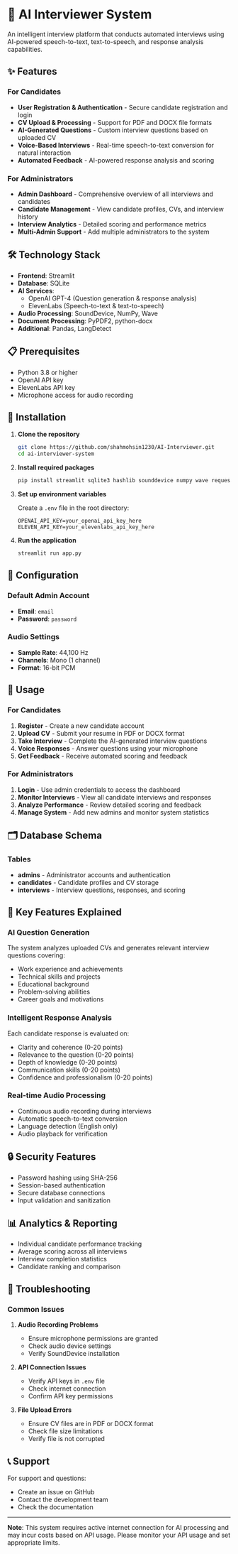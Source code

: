 # 🤖 AI Interviewer System

An intelligent interview platform that conducts automated interviews using AI-powered speech-to-text, text-to-speech, and response analysis capabilities.

## ✨ Features

### For Candidates
- **User Registration & Authentication** - Secure candidate registration and login
- **CV Upload & Processing** - Support for PDF and DOCX file formats
- **AI-Generated Questions** - Custom interview questions based on uploaded CV
- **Voice-Based Interviews** - Real-time speech-to-text conversion for natural interaction
- **Automated Feedback** - AI-powered response analysis and scoring

### For Administrators
- **Admin Dashboard** - Comprehensive overview of all interviews and candidates
- **Candidate Management** - View candidate profiles, CVs, and interview history
- **Interview Analytics** - Detailed scoring and performance metrics
- **Multi-Admin Support** - Add multiple administrators to the system

## 🛠️ Technology Stack

- **Frontend**: Streamlit
- **Database**: SQLite
- **AI Services**: 
  - OpenAI GPT-4 (Question generation & response analysis)
  - ElevenLabs (Speech-to-text & text-to-speech)
- **Audio Processing**: SoundDevice, NumPy, Wave
- **Document Processing**: PyPDF2, python-docx
- **Additional**: Pandas, LangDetect

## 📋 Prerequisites

- Python 3.8 or higher
- OpenAI API key
- ElevenLabs API key
- Microphone access for audio recording

## 🚀 Installation

1. **Clone the repository**
   ```bash
   git clone https://github.com/shahmohsin1230/AI-Interviewer.git
   cd ai-interviewer-system
   ```

2. **Install required packages**
   ```bash
   pip install streamlit sqlite3 hashlib sounddevice numpy wave requests langdetect openai elevenlabs PyPDF2 python-docx pandas python-dotenv
   ```

3. **Set up environment variables**
   
   Create a `.env` file in the root directory:
   ```env
   OPENAI_API_KEY=your_openai_api_key_here
   ELEVEN_API_KEY=your_elevenlabs_api_key_here
   ```

4. **Run the application**
   ```bash
   streamlit run app.py
   ```

## 🔧 Configuration

### Default Admin Account
- **Email**: `email`
- **Password**: `password`

### Audio Settings
- **Sample Rate**: 44,100 Hz
- **Channels**: Mono (1 channel)
- **Format**: 16-bit PCM

## 📱 Usage

### For Candidates

1. **Register** - Create a new candidate account
2. **Upload CV** - Submit your resume in PDF or DOCX format
3. **Take Interview** - Complete the AI-generated interview questions
4. **Voice Responses** - Answer questions using your microphone
5. **Get Feedback** - Receive automated scoring and feedback

### For Administrators

1. **Login** - Use admin credentials to access the dashboard
2. **Monitor Interviews** - View all candidate interviews and responses
3. **Analyze Performance** - Review detailed scoring and feedback
4. **Manage System** - Add new admins and monitor system statistics

## 🗂️ Database Schema

### Tables

- **admins** - Administrator accounts and authentication
- **candidates** - Candidate profiles and CV storage
- **interviews** - Interview questions, responses, and scoring

## 🎯 Key Features Explained

### AI Question Generation
The system analyzes uploaded CVs and generates relevant interview questions covering:
- Work experience and achievements
- Technical skills and projects
- Educational background
- Problem-solving abilities
- Career goals and motivations

### Intelligent Response Analysis
Each candidate response is evaluated on:
- Clarity and coherence (0-20 points)
- Relevance to the question (0-20 points)
- Depth of knowledge (0-20 points)
- Communication skills (0-20 points)
- Confidence and professionalism (0-20 points)

### Real-time Audio Processing
- Continuous audio recording during interviews
- Automatic speech-to-text conversion
- Language detection (English only)
- Audio playback for verification

## 🔒 Security Features

- Password hashing using SHA-256
- Session-based authentication
- Secure database connections
- Input validation and sanitization

## 📊 Analytics & Reporting

- Individual candidate performance tracking
- Average scoring across all interviews
- Interview completion statistics
- Candidate ranking and comparison

## 🚨 Troubleshooting

### Common Issues

1. **Audio Recording Problems**
   - Ensure microphone permissions are granted
   - Check audio device settings
   - Verify SoundDevice installation

2. **API Connection Issues**
   - Verify API keys in `.env` file
   - Check internet connection
   - Confirm API key permissions

3. **File Upload Errors**
   - Ensure CV files are in PDF or DOCX format
   - Check file size limitations
   - Verify file is not corrupted

## 📞 Support

For support and questions:
- Create an issue on GitHub
- Contact the development team
- Check the documentation

---

**Note**: This system requires active internet connection for AI processing and may incur costs based on API usage. Please monitor your API usage and set appropriate limits.